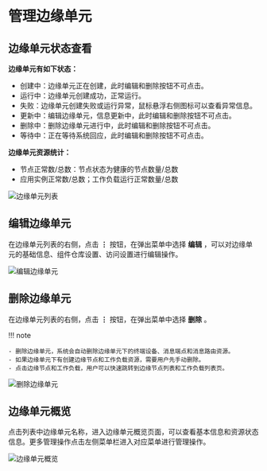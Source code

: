 # 管理边缘单元

## 边缘单元状态查看

**边缘单元有如下状态：**

- 创建中：边缘单元正在创建，此时编辑和删除按钮不可点击。
- 运行中：边缘单元创建成功，正常运行。
- 失败：边缘单元创建失败或运行异常，鼠标悬浮右侧图标可以查看异常信息。
- 更新中：编辑边缘单元，信息更新中，此时编辑和删除按钮不可点击。
- 删除中：删除边缘单元进行中，此时编辑和删除按钮不可点击。
- 等待中：正在等待系统回应，此时编辑和删除按钮不可点击。

**边缘单元资源统计：**

- 节点正常数/总数：节点状态为健康的节点数量/总数
- 应用实例正常数/总数；工作负载运行正常数量/总数

![边缘单元列表](https://docs.daocloud.io/daocloud-docs-images/docs/zh/docs/kant/images/manage-unit-01.png)

## 编辑边缘单元

在边缘单元列表的右侧，点击 __⋮__ 按钮，在弹出菜单中选择 __编辑__ ，可以对边缘单元的基础信息、组件仓库设置、访问设置进行编辑操作。

![编辑边缘单元](https://docs.daocloud.io/daocloud-docs-images/docs/zh/docs/kant/images/manage-unit-02.png)

## 删除边缘单元

在边缘单元列表的右侧，点击 __⋮__ 按钮，在弹出菜单中选择 __删除__ 。

!!! note

    - 删除边缘单元，系统会自动删除边缘单元下的终端设备、消息端点和消息路由资源。
    - 如果边缘单元下有创建边缘节点和工作负载资源，需要用户先手动删除。
    - 点击边缘节点和工作负载，用户可以快速跳转到边缘节点列表和工作负载列表页。

![删除边缘单元](https://docs.daocloud.io/daocloud-docs-images/docs/zh/docs/kant/images/manage-unit-03.png)

## 边缘单元概览

点击列表中边缘单元名称，进入边缘单元概览页面，可以查看基本信息和资源状态信息。更多管理操作点击左侧菜单栏进入对应菜单进行管理操作。

![边缘单元概览](https://docs.daocloud.io/daocloud-docs-images/docs/zh/docs/kant/images/manage-unit-04.png)
